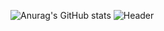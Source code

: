<!---
dbwpghks56/dbwpghks56 is a ✨ special ✨ repository because its `README.md` (this file) appears on your GitHub profile.
You can click the Preview link to take a look at your changes.
--->

![Anurag's GitHub stats](https://github-readme-stats-git-masterrstaa-rickstaa.vercel.app/api?username=dbwpghks56&show_icons=true&theme=dark)
![Header](https://capsule-render.vercel.app/api?type=waving&color=gradient&customColorList=0,2,2,5,5&height=200&section=footer)
